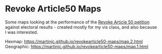 # Revoke Article50 Maps

Some maps looking at the performance of the [Revoke Article 50 petition](https://petition.parliament.uk/petitions/241584) against electoral results - created mostly for my vis class, and also because I was interested.

Hexmap: https://martinjc.github.io/revokearticle50-maps/map.2.html
Geographic: https://martinjc.github.io/revokearticle50-maps/map.1.html
